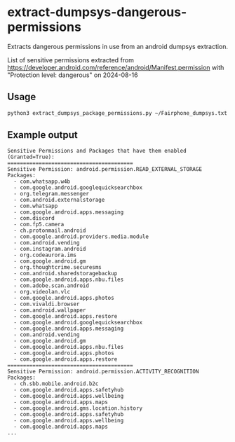# extract-dumpsys-dangerous-permissions
Extracts dangerous permissions in use from an android dumpsys extraction.

List of sensitive permissions extracted from https://developer.android.com/reference/android/Manifest.permission with "Protection level: dangerous" on 2024-08-16

## Usage
```bash
python3 extract_dumpsys_package_permissions.py ~/Fairphone_dumpsys.txt
```

## Example output
```
Sensitive Permissions and Packages that have them enabled (Granted=True):
========================================
Sensitive Permission: android.permission.READ_EXTERNAL_STORAGE
Packages:
  - com.whatsapp.w4b
  - com.google.android.googlequicksearchbox
  - org.telegram.messenger
  - com.android.externalstorage
  - com.whatsapp
  - com.google.android.apps.messaging
  - com.discord
  - com.fp5.camera
  - ch.protonmail.android
  - com.google.android.providers.media.module
  - com.android.vending
  - com.instagram.android
  - org.codeaurora.ims
  - com.google.android.gm
  - org.thoughtcrime.securesms
  - com.android.sharedstoragebackup
  - com.google.android.apps.nbu.files
  - com.adobe.scan.android
  - org.videolan.vlc
  - com.google.android.apps.photos
  - com.vivaldi.browser
  - com.android.wallpaper
  - com.google.android.apps.restore
  - com.google.android.googlequicksearchbox
  - com.google.android.apps.messaging
  - com.android.vending
  - com.google.android.gm
  - com.google.android.apps.nbu.files
  - com.google.android.apps.photos
  - com.google.android.apps.restore
========================================
Sensitive Permission: android.permission.ACTIVITY_RECOGNITION
Packages:
  - ch.sbb.mobile.android.b2c
  - com.google.android.apps.safetyhub
  - com.google.android.apps.wellbeing
  - com.google.android.apps.maps
  - com.google.android.gms.location.history
  - com.google.android.apps.safetyhub
  - com.google.android.apps.wellbeing
  - com.google.android.apps.maps
...
```
